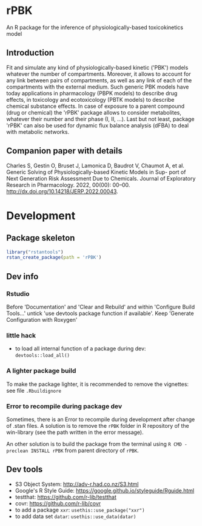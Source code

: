 # rPBK

An R package for the inference of physiologically-based toxicokinetics model

## Introduction

Fit and simulate any kind of physiologically-based kinetic ('PBK') models whatever the number of compartments. Moreover, it allows to account for any link between pairs of compartments, as well as any link of each of the compartments with the external medium. Such generic PBK models have today applications in pharmacology (PBPK models) to describe drug effects, in toxicology and ecotoxicology (PBTK models) to describe chemical substance effects. In case of exposure to a parent compound (drug or chemical) the 'rPBK' package allows to consider metabolites, whatever their number and their phase (I, II, ...). Last but not least, package 'rPBK' can also be used for dynamic flux balance analysis (dFBA) to deal with metabolic networks.

## Companion paper with details

Charles S, Gestin O, Bruset J, Lamonica D, Baudrot V, Chaumot A, et al. Generic Solving of Physiologically-based Kinetic Models in Sup- port of Next Generation Risk Assessment Due to Chemicals. Journal of Exploratory Research in Pharmacology. 2022, 00(00): 00–00. http://dx.doi.org/10.14218/JERP.2022.00043.

# Development

## Package skeleton

```R
library("rstantools")
rstan_create_package(path = 'rPBK')
```

## Dev info

### Rstudio

Before 'Documentation' and 'Clear and Rebuild' and within 'Configure Build Tools...'
untick 'use devtools package function if available'.
Keep 'Generate Configuration with Roxygen'

### little hack

- to load all internal function of a package during dev: `devtools::load_all()`

### A lighter package build

To make the package lighter, it is recommended to remove the vignettes: see file `.Rbuildignore`

### Error to recompile during package dev

Sometimes, there is an Error to recompile during development after change of .stan files.
A solution is to remove the `rPBK` folder in R repository of the win-library (see the path written in the error message).

An other solution is to build the package from the terminal using `R CMD -preclean INSTALL rPBK` from parent directory of `rPBK`.


## Dev tools

- S3 Object System: http://adv-r.had.co.nz/S3.html
- Google's R Style Guide: https://google.github.io/styleguide/Rguide.html
- testthat: https://github.com/r-lib/testthat
- covr: https://github.com/r-lib/covr
- to add a package `xxr`: `usethis::use_package("xxr")`
- to add data set `datar`: `usethis::use_data(datar)`



